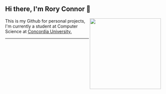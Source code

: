 ## Hi there, I'm Rory Connor 👋

<img align='right' src="https://i.giphy.com/media/v1.Y2lkPTc5MGI3NjExYzhnajM3cG1lYmR2dTFqdngzYTFvNmh3N29xcTJsOHBodDFrYmYzNSZlcD12MV9pbnRlcm5hbF9naWZfYnlfaWQmY3Q9Zw/UKm1AF0UrCkb6/giphy.gif" width="230">

<p>This is my Github for personal projects, I'm currently a student at Computer Science at <a href="https://www.concordia.ca">Concordia University.</a></p>


---
